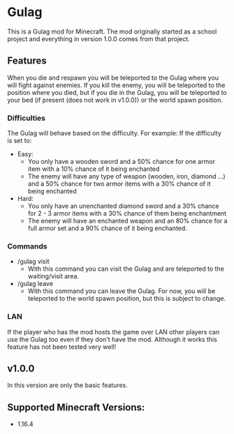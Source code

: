 # Gulag
This is a Gulag mod for Minecraft. The mod originally started as a school project and everything in version 1.0.0 comes from that project.

## Features
When you die and respawn you will be teleported to the Gulag where you will fight against enemies. If you kill the enemy, you will be teleported to the position where you died, but if you die in the Gulag, you will be teleported to your bed (if present (does not work in v1.0.0)) or the world spawn position.

### Difficulties
The Gulag will behave based on the difficulty. For example: If the difficulty is set to:
- Easy: 
  - You only have a wooden sword and a 50% chance for one armor item with a 10% chance of it being enchanted
  - The enemy will have any type of weapon (wooden, iron, diamond ...) and a 50% chance for two armor items with a 30% chance of it being enchanted
- Hard:
  - You only have an unenchanted diamond sword and a 30% chance for 2 - 3 armor items with a 30% chance of them being enchantment
  - The enemy will have an enchanted weapon and an 80% chance for a full armor set and a 90% chance of it being enchanted.

### Commands
- /gulag visit
    - With this command you can visit the Gulag and are teleported to the waiting/visit area.
- /gulag leave
    - With this command you can leave the Gulag. For now, you will be teleported to the world spawn position, but this is subject to change.

### LAN
If the player who has the mod hosts the game over LAN other players can use the Gulag too even if they don't have the mod. Although it works this feature has not been tested very well!

## v1.0.0
In this version are only the basic features.

## Supported Minecraft Versions:
- 1.16.4